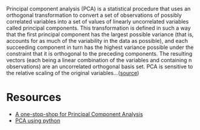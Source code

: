 Principal component analysis (PCA) is a statistical procedure that uses an orthogonal transformation to convert a set of observations of possibly correlated variables into a set of values of linearly uncorrelated variables called principal components. This transformation is defined in such a way that the first principal component has the largest possible variance (that is, accounts for as much of the variability in the data as possible), and each succeeding component in turn has the highest variance possible under the constraint that it is orthogonal to the preceding components. The resulting vectors (each being a linear combination of the variables and containing n observations) are an uncorrelated orthogonal basis set. PCA is sensitive to the relative scaling of the original variables...([source](https://en.wikipedia.org/wiki/Principal_component_analysis))

# Resources

- [A one-stop-shop for Principal Component Analysis](https://towardsdatascience.com/a-one-stop-shop-for-principal-component-analysis-5582fb7e0a9c)
- [PCA using python](https://towardsdatascience.com/pca-using-python-scikit-learn-e653f8989e60)

